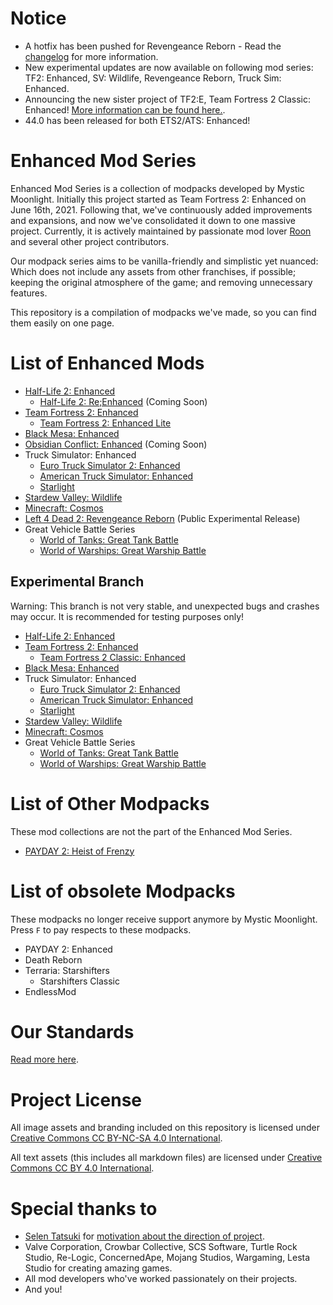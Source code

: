 # Notice
* A hotfix has been pushed for Revengeance Reborn - Read the [changelog](https://github.com/MysticMoonlight/EnhancedMod/blob/main/revreborn/CHANGELOG.md) for more information.
* New experimental updates are now available on following mod series: TF2: Enhanced, SV: Wildlife, Revengeance Reborn, Truck Sim: Enhanced.
* Announcing the new sister project of TF2:E, Team Fortress 2 Classic: Enhanced! [More information can be found here.](https://github.com/MysticMoonlight/EnhancedMod/blob/main/tf2ce/experimental/README.md).
* 44.0 has been released for both ETS2/ATS: Enhanced!

# Enhanced Mod Series
Enhanced Mod Series is a collection of modpacks developed by Mystic Moonlight. Initially this project started as Team Fortress 2: Enhanced on June 16th, 2021. Following that, we've continuously added improvements and expansions, and now we've consolidated it down to one massive project. Currently, it is actively maintained by passionate mod lover [Roon](https://twitter.com/Roon_Moonlight) and several other project contributors.

Our modpack series aims to be vanilla-friendly and simplistic yet nuanced: Which does not include any assets from other franchises, if possible; keeping the original atmosphere of the game; and removing unnecessary features.

This repository is a compilation of modpacks we've made, so you can find them easily on one page.

# List of Enhanced Mods
* [Half-Life 2: Enhanced](https://github.com/MysticMoonlight/EnhancedMod/blob/main/hl2e/README.md)
   * [Half-Life 2: Re;Enhanced](https://github.com/MysticMoonlight/EnhancedMod/blob/main/hl2re/README.md) (Coming Soon)
* [Team Fortress 2: Enhanced](https://github.com/MysticMoonlight/EnhancedMod/blob/main/tf2e/README.md)
   * [Team Fortress 2: Enhanced Lite](https://github.com/MysticMoonlight/EnhancedMod/blob/main/tf2e/LITE.md)
* [Black Mesa: Enhanced](https://steamcommunity.com/sharedfiles/filedetails/?id=2603092378)
* [Obsidian Conflict: Enhanced](https://github.com/MysticMoonlight/EnhancedMod/blob/main/oce/README.md) (Coming Soon)
* Truck Simulator: Enhanced
   * [Euro Truck Simulator 2: Enhanced](https://steamcommunity.com/sharedfiles/filedetails/?id=2539528962)
   * [American Truck Simulator: Enhanced](https://steamcommunity.com/sharedfiles/filedetails/?id=2662863110)
   * [Starlight](https://github.com/MysticMoonlight/StarlightMap)
* [Stardew Valley: Wildlife](https://github.com/MysticMoonlight/EnhancedMod/blob/main/svwl/README.md)
* [Minecraft: Cosmos](https://github.com/MysticMoonlight/EnhancedMod/blob/main/cosmos/README.md) 
* [Left 4 Dead 2: Revengeance Reborn](https://steamcommunity.com/sharedfiles/filedetails/?id=2735145551) (Public Experimental Release)
* Great Vehicle Battle Series 
   * [World of Tanks: Great Tank Battle](https://github.com/MysticMoonlight/EnhancedMod/blob/main/wot/README.md)
   * [World of Warships: Great Warship Battle](https://github.com/MysticMoonlight/EnhancedMod/blob/main/wows/README.md)

## Experimental Branch
Warning: This branch is not very stable, and unexpected bugs and crashes may occur. It is recommended for testing purposes only!

* [Half-Life 2: Enhanced](https://github.com/MysticMoonlight/EnhancedMod/blob/main/hl2e/experimental/README.md)
* [Team Fortress 2: Enhanced](https://github.com/MysticMoonlight/EnhancedMod/blob/main/tf2e/experimental/README.md)
  * [Team Fortress 2 Classic: Enhanced](https://github.com/MysticMoonlight/EnhancedMod/blob/main/tf2ce/experimental/README.md)
* [Black Mesa: Enhanced](https://steamcommunity.com/sharedfiles/filedetails/?id=2701486568)
* Truck Simulator: Enhanced
   * [Euro Truck Simulator 2: Enhanced](https://steamcommunity.com/sharedfiles/filedetails/?id=2697485771)
   * [American Truck Simulator: Enhanced](https://steamcommunity.com/sharedfiles/filedetails/?id=2697795824)
   * [Starlight](https://github.com/MysticMoonlight/StarlightMap)
* [Stardew Valley: Wildlife](https://github.com/MysticMoonlight/EnhancedMod/blob/main/svwl/experimental/README.md)
* [Minecraft: Cosmos](https://github.com/MysticMoonlight/EnhancedMod/blob/main/cosmos/experimental/README.md)
* Great Vehicle Battle Series 
   * [World of Tanks: Great Tank Battle](https://github.com/MysticMoonlight/EnhancedMod/blob/main/wot/experimental/README.md)
   * [World of Warships: Great Warship Battle](https://github.com/MysticMoonlight/EnhancedMod/blob/main/wows/experimental/README.md) 

# List of Other Modpacks
These mod collections are not the part of the Enhanced Mod Series.

* [PAYDAY 2: Heist of Frenzy](https://github.com/MysticMoonlight/PAYDAY2-HF)

# List of obsolete Modpacks
These modpacks no longer receive support anymore by Mystic Moonlight. Press `F` to pay respects to these modpacks.

* PAYDAY 2: Enhanced
* Death Reborn
* Terraria: Starshifters
   * Starshifters Classic
* EndlessMod
   
# Our Standards
[Read more here](https://github.com/MysticMoonlight/EnhancedMod/blob/main/STANDARD.md).

# Project License
All image assets and branding included on this repository is licensed under [Creative Commons CC BY-NC-SA 4.0 International](https://creativecommons.org/licenses/by-nc-sa/4.0/).

All text assets (this includes all markdown files) are licensed under [Creative Commons CC BY 4.0 International](https://creativecommons.org/licenses/by/4.0/).

# Special thanks to
* [Selen Tatsuki](https://twitter.com/Selen_Tatsuki) for [motivation about the direction of project](https://twitter.com/Selen_Tatsuki/status/1453444303968038913).
* Valve Corporation, Crowbar Collective, SCS Software, Turtle Rock Studio, Re-Logic, ConcernedApe, Mojang Studios, Wargaming, Lesta Studio for creating amazing games.
* All mod developers who've worked passionately on their projects.
* And you!
